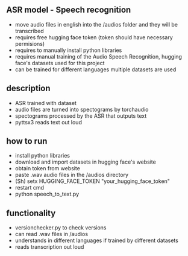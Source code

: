 ## ASR model - Speech recognition
- move audio files in english into the /audios folder and they will be transcribed
- requires free hugging face token (token should have necessary permisions)
- requires to manually install python libraries
- requires manual training of the Audio Speech Recognition, hugging face's datasets used for this project
- can be trained for different languages multiple datasets are used
## description
- ASR trained with dataset
- audio files are turned into spectograms by torchaudio
- spectograms processed by the ASR that outputs text
- pyttsx3 reads text out loud
## how to run
- install python libraries
- download and import datasets in hugging face's website
- obtain token from website
- paste .wav audio files in the /audios directory
- (Sh) setx HUGGING_FACE_TOKEN "your_hugging_face_token"
- restart cmd
- python speech_to_text.py
## functionality
- versionchecker.py to check versions
- can read .wav files in /audios
- understands in different languages if trained by different datasets
- reads transcription out loud
